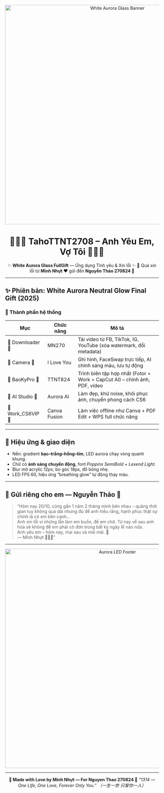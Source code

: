 <p align="center">
  <img src="https://i.ibb.co/zN1M6fz/aurora-white-glow.gif" width="720" alt="White Aurora Glass Banner"/>
</p>

<h1 align="center">💎💖👑 TahoTTNT2708 – Anh Yêu Em, Vợ Tôi 👑💖💎</h1>

<p align="center">
✨ <b>White Aurora Glass FullGift</b> — Ứng dụng Tình yêu & Xin lỗi ✨  
💖 Quà xin lỗi từ <b>Minh Nhựt ❤️</b> gửi đến <b>Nguyễn Thảo 270824 💖</b>
</p>

---

## ✨ Phiên bản: White Aurora Neutral Glow Final Gift (2025)

### 💎 Thành phần hệ thống
| Mục | Chức năng | Mô tả |
|-----|------------|-------|
| 💖 Downloader 💖 | MN270 | Tải video từ FB, TikTok, IG, YouTube (xóa watermark, đổi metadata) |
| 💖 Camera 💖 | I Love You | Ghi hình, FaceSwap trực tiếp, AI chỉnh sáng màu, lưu tự động |
| 💖 BaoKyPro 💖 | TTNT824 | Trình biên tập hợp nhất (Fotor + Work + CapCut AI) – chỉnh ảnh, PDF, video |
| 💖 AI Studio 💖 | Aurora AI | Làm đẹp, khử noise, khôi phục ảnh, chuyển phong cách CS6 |
| 💖 Work_CS6VIP 💖 | Canva Fusion | Làm việc offline như Canva + PDF Edit + WPS full chức năng |

---

## 💎 Hiệu ứng & giao diện
- Nền: gradient **bạc–trắng–hồng–tím**, LED aurora chạy vòng quanh khung.  
- Chữ có **ánh sáng chuyển động**, font *Poppins SemiBold* + *Lexend Light*.  
- Blur mờ acrylic 12px, bo góc 18px, đổ bóng nhẹ.  
- LED FPS 60, hiệu ứng “breathing glow” tự động thay màu.  

---

## 💌 Gửi riêng cho em — Nguyễn Thảo 💖
> “Hôm nay 20/10, cũng gần 1 năm 2 tháng mình bên nhau – quãng thời gian tuy không quá dài nhưng đủ để anh hiểu rằng, hạnh phúc thật sự chính là có em bên cạnh...  
> Anh xin lỗi vì những lần làm em buồn, để em chờ. Từ nay về sau anh hứa sẽ không để em phải cô đơn trong bất kỳ ngày lễ nào nữa.  
> Anh yêu em – hôm nay, mai sau và mãi mãi. 💖  
> — Minh Nhựt 💎💖👑”

---

<p align="center">
  <img src="https://i.ibb.co/Mhqv98y/aurora-footer.gif" width="720" alt="Aurora LED Footer"/>
</p>

---

<p align="center">
  <b>💎 Made with Love by Minh Nhựt — For Nguyen Thao 270824 💖</b>  
  <i>“1314 — One Life, One Love, Forever Only You.”</i>  
  <i>（一生一世 只爱你一人）</i>
</p>
